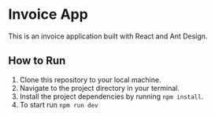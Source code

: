 # Invoice App

This is an invoice application built with React and Ant Design.

## How to Run

1. Clone this repository to your local machine.
2. Navigate to the project directory in your terminal.
3. Install the project dependencies by running `npm install`.
4. To start run `npm run dev`
